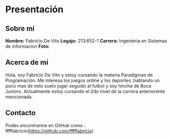 # Presentación

## Sobre mí
**Nombre:**  Fabricio De Vito 
**Legajo:** 213.652-1
**Carrera:** Ingeniería en Sistemas de informacion
**Foto:**  


## Acerca de mí
Hola, soy Fabricio De Vito y estoy cursando la materia Paradigmas de Programación. Me interesa los juegos online y los deportes ,hablando un poco mas de esto suelo jugar seguido al futbol y soy hincha de Boca Juniors.
Actualmente estoy cursando el 2do nivel de la carrera anteriorente mencionada.

## Contacto
Podés encontrarme en GitHub como : fffffabricio(https://github.com/fffffabricio)  
